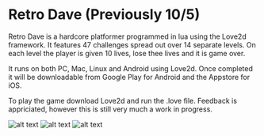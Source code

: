 # Retro Dave (Previously 10/5)

Retro Dave is a hardcore platformer programmed in lua using the Love2d framework. 
It features 47 challenges spread out over 14 separate levels. On each level the player is given 10 lives, lose thee lives and it is game over.

It runs on both PC, Mac, Linux and Android using Love2d.
Once completed it will be downloadable from Google Play for Android and the Appstore for iOS.

To play the game download Love2d and run the .love file. Feedback is appriciated, however this is still very much a work in progress.


![alt text](https://github.com/OliverKjellen/10_5/blob/master/Screenshots/Screenshot%202020-10-06%20at%2021.13.32.png)
![alt text](https://github.com/OliverKjellen/10_5/blob/master/Screenshots/Screenshot%202020-10-06%20at%2021.13.49.png)
![alt text](https://github.com/OliverKjellen/10_5/blob/master/Screenshots/Screenshot%202020-10-06%20at%2021.14.24.png)
